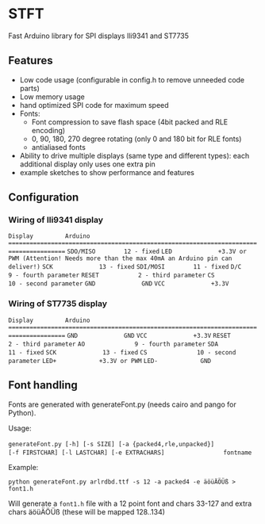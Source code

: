 STFT
====

Fast Arduino library for SPI displays Ili9341 and ST7735

Features
--------

* Low code usage (configurable in config.h to remove unneeded code parts)
* Low memory usage
* hand optimized SPI code for maximum speed
* Fonts:
  * Font compression to save flash space (4bit packed and RLE encoding)
  * 0, 90, 180, 270 degree rotating (only 0 and 180 bit for RLE fonts)
  * antialiased fonts
* Ability to drive multiple displays (same type and different types): each additional display only uses one extra pin
* example sketches to show performance and features

Configuration
-------------

### Wiring of Ili9341 display

`Display         Arduino`
`======================================================================================`
`SDO/MISO        12 - fixed`
`LED             +3.3V or PWM (Attention! Needs more than the max 40mA an Arduino pin can deliver!)`
`SCK             13 - fixed`
`SDI/MOSI        11 - fixed`
`D/C             9 - fourth parameter`
`RESET           2 - third parameter`
`CS              10 - second parameter`
`GND             GND`
`VCC             +3.3V`

### Wiring of ST7735 display

`Display         Arduino`
`======================================================================================`
`GND             GND`
`VCC             +3.3V`
`RESET           2 - third parameter`
`AO              9 - fourth parameter`
`SDA             11 - fixed`
`SCK             13 - fixed`
`CS              10 - second parameter`
`LED+            +3.3V or PWM`
`LED-            GND`

Font handling
-------------

Fonts are generated with generateFont.py (needs cairo and pango for Python).

Usage:

`generateFont.py [-h] [-s SIZE] [-a {packed4,rle,unpacked}]`
`                [-f FIRSTCHAR] [-l LASTCHAR] [-e EXTRACHARS]`
`                fontname`

Example:

`python generateFont.py arlrdbd.ttf -s 12 -a packed4 -e äöüÄÖÜß > font1.h`

Will generate a `font1.h` file with a 12 point font and chars 33-127 and extra chars äöüÄÖÜß (these will be mapped 128..134)
